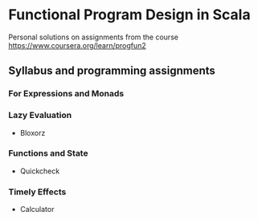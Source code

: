 # Functional Program Design in Scala

Personal solutions on assignments from the course https://www.coursera.org/learn/progfun2

## Syllabus and programming assignments

### For Expressions and Monads

### Lazy Evaluation

- Bloxorz 

### Functions and State

- Quickcheck

### Timely Effects

- Calculator
